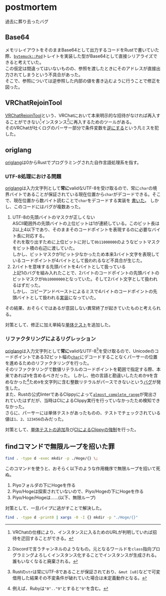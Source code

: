 # postmortem

過去に葬り去ったバグ

## Base64

メモリレイアウトをそのままBase64として出力するコードをRustで書いていた際、[`bytemuck::Pod`](https://docs.rs/bytemuck/1.14.0/bytemuck/trait.Pod.html)トレイトを実装した型がBase64として直接シリアライズできると考えていた。\
この仮定は間違ってはいないものの、参照を渡したときにそのアドレスが直接出力されてしまうという不具合があった。\
そこで、参照については逆参照した内部の値を書き込むように行うことで修正を図った。

## VRChatRejoinTool

[VRChatRejoinTool](https://github.com/yanorei32/VRChatRejoinTool)という、VRChatにおいて本来明示的な招待がなければ再入することができない[^1]インスタンス[^2]に再入するためのツールがある。\
そのVRChatが吐くログのパーサー部分で条件変数を[逆にする](https://github.com/yanorei32/VRChatRejoinTool/commit/16af44eaf99cc84ca47121fcf185f3990c640569)という凡ミスを犯した。

[^1]: VRChatの仕様により、インスタンスに入るためのURLが判明していれば招待を迂回することができる。
[^2]: Discordで言うチャンネルのようなもの。元となるワールドを`class`指向プログラミングよろしくインスタンス化することでインスタンスが生成される。誰もいなくなると廃棄される。

## origlang

[origlang]は0からRustでプログラミングされた自作言語処理系を指す。

[origlang]: https://github.com/KisaragiEffective/origlang

### UTF-8処理における問題
[origlang]は入力文字列として**常に**validなUTF-8を受け取るので、常に`char`の境界バイトであることが保証されている現在位置から`char`がデコードできる。そこで、現在位置から数バイト読むことで`char`をデコードする実装を
[書いた](https://github.com/KisaragiEffective/origlang/commit/49ea8077c1b995b4018cc71106a8637580ede287#diff-0277ac4bb2f811784bb9e362932e3d7270f8124fa5f68aba990d22db57edda0bR473)。
しかし、このコードにはバグが複数あった。
1. UTF-8の先頭バイトのマスクが正しくない \
    ASCII範囲外の先頭バイトの上位ビットは1が連続している。このビット長は2以上4以下であり、そのままそのコードポイントを表現するのに必要なバイト長に対応する。\
    それを取り出すために上位ビットに対して`0b11000000`のようなビットマスクをビット積の右辺に渡していた。\
    しかし、ビットマスクが1ビット少なかったため本来3バイト文字を表現しているコードポイントが4バイトとして扱われるなど不具合が生じた。
2. 2バイトを意味する先頭バイトを4バイトとして扱っている\
    上記1のバグを組み入れたことで、2バイトのコードポイントの先頭バイトのビットマスクが`0b10000000`となっていた。そして2バイト文字として扱われるはずだった。\
    しかし、コピーアンドペーストによるミスで4バイトのコードポイントの先頭バイトとして扱われる[実装](https://github.com/KisaragiEffective/origlang/blame/b08fbbf4351e855fa1a93b477e0e43989b8e0160/package/origlang-compiler/src/lexer.rs#L583)になっていた。

その結果、おそらくではあるが意図しない異常終了が起きていたものと考えられる。

対策として、修正に加え単純な[単体テスト](https://github.com/KisaragiEffective/origlang/pull/244/files#diff-2db0347bcbc239369aaa80eaca96922d14f91cf3bd414335e99d028e7e9b31eeR97)を追加した。

### リファクタリングによるリグレッション
[origlang]は入力文字列として**常に**validなUTF-8[^3]を受け取るので、Unicodeのコードポイントである32ビット幅の[`char`](https://doc.rust-lang.org/std/primitive.char.html)にデコードすることなくパーサーの位置を進めるためのリファクタリングを行った。\
そのリファクタリングで数値リテラルのコードポイントを範囲で指定する際、本来であれば`9`を含めるべきだった。
しかし、他の言語と勘違いしたためか`9`を含めなかった[^4]ため`9`を文字列に含む整数リテラルがパースできないという[バグ](https://github.com/KisaragiEffective/origlang/issues/291)が発生した。\
また、Rustの公式linterであるClippyによって[`almost_complete_range`](https://rust-lang.github.io/rust-clippy/master/#/almost_complete_range)が発出されていたはずだが、当時はCIによるClippy実行を行っていなかったため検知できなかった。\
さらに、パーサーには単体テストがあったものの、テストでチェックされている値は`1`、`2`、`123456`のみだった。

対策として、[単体テストの追加](https://github.com/KisaragiEffective/origlang/pull/290/files#diff-2db0347bcbc239369aaa80eaca96922d14f91cf3bd414335e99d028e7e9b31ee)及び[CIによるClippyの強制](https://github.com/KisaragiEffective/origlang/pull/293)を行った。

## findコマンドで無限ループを招いた罪

```sh
find . -type d -exec mkdir -p ./Hoge/{} \;
```

このコマンドを使うと、おそらく以下のような作用機序で無限ループを招いて死ぬ。

1. Piyoフォルダの下にHogeを作る
2. Piyo/Hogeは探索されていないので、Piyo/Hogeの下にHogeを作る
3. Piyo/Hoge/Hogeは……(以下、無限ループ)

対策として、一旦パイプに逃がすことで解決した。

```sh
find . -type d -print0 | xargs -0 -I {} mkdir -p "./Hoge/{}"
```

[^3]: Rustの`str`は常にUTF-8であることが保証されており、`&mut [u8]`などで可変借用した結果その不変条件が破れていた場合は未定義動作となる。
[^4]: 例えば、Rubyは`"0".."9"`とすると`"9"`を含む。
